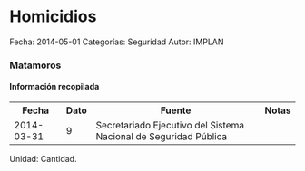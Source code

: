 Homicidios
=====

Fecha: 2014-05-01
Categorías: Seguridad
Autor: IMPLAN

### Matamoros

#### Información recopilada

<table class="table table-hover table-bordered">
  <tr><th>Fecha</th><th>Dato</th><th>Fuente</th><th>Notas</th></tr>
  <tr><td>2014-03-31</td><td>9</td><td>Secretariado Ejecutivo del Sistema Nacional de Seguridad Pública</td><td></td></tr>
</table>

Unidad: Cantidad.
